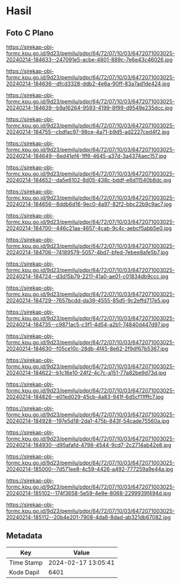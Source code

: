 # Hasil

## Foto C Plano

https://sirekap-obj-formc.kpu.go.id/9d23/pemilu/pdpr/64/72/07/10/03/6472071003025-20240214-184633--247091e5-acbe-4801-889c-7e6e43c46026.jpg

https://sirekap-obj-formc.kpu.go.id/9d23/pemilu/pdpr/64/72/07/10/03/6472071003025-20240214-184636--dfcd3328-ddb2-4e6a-90ff-83a7ad1de424.jpg

https://sirekap-obj-formc.kpu.go.id/9d23/pemilu/pdpr/64/72/07/10/03/6472071003025-20240214-184639--b9a16264-9593-4199-8f99-d9549e235dcc.jpg

https://sirekap-obj-formc.kpu.go.id/9d23/pemilu/pdpr/64/72/07/10/03/6472071003025-20240214-184755--cbdfac97-98ce-4a71-b9d5-ad2227ced4f2.jpg

https://sirekap-obj-formc.kpu.go.id/9d23/pemilu/pdpr/64/72/07/10/03/6472071003025-20240214-184649--6ed41ef4-1ff6-4645-a37d-3a4374aec157.jpg

https://sirekap-obj-formc.kpu.go.id/9d23/pemilu/pdpr/64/72/07/10/03/6472071003025-20240214-184652--da5e6102-8d05-438c-bddf-e6d11540b8dc.jpg

https://sirekap-obj-formc.kpu.go.id/9d23/pemilu/pdpr/64/72/07/10/03/6472071003025-20240214-184656--8ddb6d16-9ec0-4a97-82f2-bbc22b9c9ac7.jpg

https://sirekap-obj-formc.kpu.go.id/9d23/pemilu/pdpr/64/72/07/10/03/6472071003025-20240214-184700--446c21aa-4657-4cab-9c4c-aebcf5abb5e0.jpg

https://sirekap-obj-formc.kpu.go.id/9d23/pemilu/pdpr/64/72/07/10/03/6472071003025-20240214-184706--74189579-5057-4bd7-bfed-7ebee8afe5b7.jpg

https://sirekap-obj-formc.kpu.go.id/9d23/pemilu/pdpr/64/72/07/10/03/6472071003025-20240214-184724--d3d15b79-2211-41a0-ae01-c01834db9ccc.jpg

https://sirekap-obj-formc.kpu.go.id/9d23/pemilu/pdpr/64/72/07/10/03/6472071003025-20240214-184729--7657bcdd-da39-4555-85d5-9c2effd717e5.jpg

https://sirekap-obj-formc.kpu.go.id/9d23/pemilu/pdpr/64/72/07/10/03/6472071003025-20240214-184735--c9871ac5-c3f1-4d54-a2b1-74840d447d97.jpg

https://sirekap-obj-formc.kpu.go.id/9d23/pemilu/pdpr/64/72/07/10/03/6472071003025-20240214-184630--f05ce10c-28db-4f45-8e62-2f9df67b5367.jpg

https://sirekap-obj-formc.kpu.go.id/9d23/pemilu/pdpr/64/72/07/10/03/6472071003025-20240214-184622--b1c16e10-24f2-4c7c-a151-77a82be9d73d.jpg

https://sirekap-obj-formc.kpu.go.id/9d23/pemilu/pdpr/64/72/07/10/03/6472071003025-20240214-184826--e01ed029-45cb-4a83-941f-6d5cf11fffc7.jpg

https://sirekap-obj-formc.kpu.go.id/9d23/pemilu/pdpr/64/72/07/10/03/6472071003025-20240214-184928--197e5d18-2da1-475b-843f-54cade75560a.jpg

https://sirekap-obj-formc.kpu.go.id/9d23/pemilu/pdpr/64/72/07/10/03/6472071003025-20240214-184930--d95afafd-4798-4544-9cd7-2c2714ab42e8.jpg

https://sirekap-obj-formc.kpu.go.id/9d23/pemilu/pdpr/64/72/07/10/03/6472071003025-20240214-185000--7d571ee8-4c59-4426-a492-777259a9e44a.jpg

https://sirekap-obj-formc.kpu.go.id/9d23/pemilu/pdpr/64/72/07/10/03/6472071003025-20240214-185102--174f3658-5e59-4e9e-8068-2299939f494d.jpg

https://sirekap-obj-formc.kpu.go.id/9d23/pemilu/pdpr/64/72/07/10/03/6472071003025-20240214-185112--20b4e201-7908-4da8-8dad-ab321db67082.jpg


## Metadata

| Key        | Value               |
| ---------- | ------------------- |
| Time Stamp | 2024-02-17 13:05:41 |
| Kode Dapil | 6401                |



